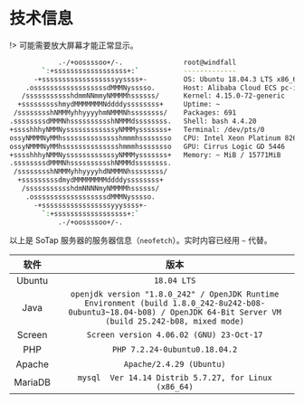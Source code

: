 # 技术信息

!> 可能需要放大屏幕才能正常显示。

```bash
            .-/+oossssoo+/-.               root@windfall 
        `:+ssssssssssssssssss+:`           ------------- 
      -+ssssssssssssssssssyyssss+-         OS: Ubuntu 18.04.3 LTS x86_64 
    .ossssssssssssssssssdMMMNysssso.       Host: Alibaba Cloud ECS pc-i440fx-2. 
   /ssssssssssshdmmNNmmyNMMMMhssssss/      Kernel: 4.15.0-72-generic 
  +ssssssssshmydMMMMMMMNddddyssssssss+     Uptime: ~
 /sssssssshNMMMyhhyyyyhmNMMMNhssssssss/    Packages: 691 
.ssssssssdMMMNhsssssssssshNMMMdssssssss.   Shell: bash 4.4.20 
+sssshhhyNMMNyssssssssssssyNMMMysssssss+   Terminal: /dev/pts/0 
ossyNMMMNyMMhsssssssssssssshmmmhssssssso   CPU: Intel Xeon Platinum 8269CY (4)  
ossyNMMMNyMMhsssssssssssssshmmmhssssssso   GPU: Cirrus Logic GD 5446 
+sssshhhyNMMNyssssssssssssyNMMMysssssss+   Memory: ~ MiB / 15771MiB 
.ssssssssdMMMNhsssssssssshNMMMdssssssss. 
 /sssssssshNMMMyhhyyyyhdNMMMNhssssssss/                            
  +sssssssssdmydMMMMMMMMddddyssssssss+ 
   /ssssssssssshdmNNNNmyNMMMMhssssss/ 
    .ossssssssssssssssssdMMMNysssso. 
      -+sssssssssssssssssyyyssss+- 
        `:+ssssssssssssssssss+:` 
            .-/+oossssoo+/-. 
```

以上是 SoTap 服务器的服务器信息（`neofetch`）。实时内容已经用 `~` 代替。

| 软件 | 版本 |
| :-: | :-: |
| Ubuntu | `18.04 LTS` |
| Java | `openjdk version "1.8.0_242" / OpenJDK Runtime Environment (build 1.8.0_242-8u242-b08-0ubuntu3~18.04-b08) / OpenJDK 64-Bit Server VM (build 25.242-b08, mixed mode)` |
| Screen | `Screen version 4.06.02 (GNU) 23-Oct-17` |
| PHP | `PHP 7.2.24-0ubuntu0.18.04.2` |
| Apache | `Apache/2.4.29 (Ubuntu)` |
| MariaDB | `mysql  Ver 14.14 Distrib 5.7.27, for Linux (x86_64)` |

